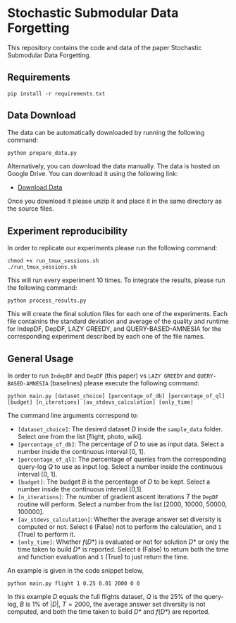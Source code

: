 # Stochastic Submodular Data Forgetting

This repository contains the code and data of the paper Stochastic Submodular Data Forgetting.

## Requirements

```
pip install -r requirements.txt
```

## Data Download
The data can be automatically downloaded by running the following command:
```bash
python prepare_data.py
```

Alternatively, you can download the data manually.
The data is hosted on Google Drive. You can download it using the following link:

- [Download Data](https://drive.google.com/file/d/1YjCt-RZUyEHslqmA3yJHJi-Tk6SNFlbP/view?usp=sharing)

Once you download it please unzip it and place it in the same directory as the source files.

## Experiment reproducibility

In order to replicate our experiments please run the following command:

```
chmod +x run_tmux_sessions.sh
./run_tmux_sessions.sh
```

This will run every experiment 10 times. To integrate the results, please run the following command:

```
python process_results.py
```

This will create the final solution files for each one of the experiments. Each file containins the standard deviation
and average of the quality and runtime for IndepDF, DepDF, LAZY GREEDY, and QUERY-BASED-AMNESIA for the corresponding
experiment described by each one of the file names.

## General Usage

In order to run `IndepDF` and `DepDF` (this paper) vs `LAZY GREEDY` and `QUERY-BASED-AMNESIA` (baselines) please execute
the following command:

```
python main.py [dataset_choice] [percentage_of_db] [percentage_of_ql] [budget] [n_iterations] [av_stdevs_calculation] [only_time]
```

The command line arguments correspond to:

- `[dataset_choice]`: The desired dataset $D$ inside the `sample_data` folder. Select one from the
  list [flight, photo, wiki].
- `[percentage_of_db]`: The percentage of $D$ to use as input data. Select a number inside the continuous
  interval [0, 1].
- `[percentage_of_ql]`: The percentage of queries from the corresponding query-log $Q$ to use as input log. Select a
  number inside the continuous interval [0, 1].
- `[budget]`: The budget $B$ is the percentage of $D$ to be kept. Select a number inside the continuous interval [0,1].
- `[n_iterations]`: The number of gradient ascent iterations $T$ the `DepDF` routine will perform. Select a number from
  the list [2000, 10000, 50000, 100000].
- `[av_stdevs_calculation]`: Whether the average answer set diversity is computed or not. Select `0` (False) not to
  perform the calculation, and `1` (True) to perform it.
- `[only_time]`: Whether $f(D*)$ is evaluated or not for solution $D*$ or only the time taken to build $D*$ is reported.
  Select `0` (False) to return both the time and function evaluation and `1` (True) to just return the time.

An example is given in the code snippet below,

```
python main.py flight 1 0.25 0.01 2000 0 0
```

In this example $D$ equals the full flights dataset, $Q$ is the 25% of the query-log, $B$ is 1% of $|D|$, $T= 2000$, the
average answer set diversity is not computed, and both the time taken to build $D*$ and $f(D*)$ are reported.
